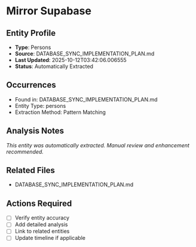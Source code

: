 # Mirror Supabase

## Entity Profile
- **Type**: Persons
- **Source**: DATABASE_SYNC_IMPLEMENTATION_PLAN.md
- **Last Updated**: 2025-10-12T03:42:06.006555
- **Status**: Automatically Extracted

## Occurrences
- Found in: DATABASE_SYNC_IMPLEMENTATION_PLAN.md
- Entity Type: persons
- Extraction Method: Pattern Matching

## Analysis Notes
*This entity was automatically extracted. Manual review and enhancement recommended.*

## Related Files
- DATABASE_SYNC_IMPLEMENTATION_PLAN.md

## Actions Required
- [ ] Verify entity accuracy
- [ ] Add detailed analysis
- [ ] Link to related entities
- [ ] Update timeline if applicable
